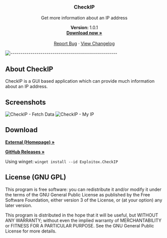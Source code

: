 <h3 align="center">CheckIP</h3>
<p align="center">Get more information about an IP address</p>
<p align="center">
    <strong>Version: </strong>1.0.1
    <br />
    <a href="https://dl.exploitox.de/checkip/CheckIP_V1.0.0_Setup.exe"><strong>Download now »</strong></a>
    <br />
    <br />
    <a href="https://github.com/valnoxy/checkip/issues">Report Bug</a>
    ·
    <a href="https://github.com/valnoxy/checkip/blob/main/CHANGELOG.md">View Changelog</a>
  </p>
</p>

![-----------------------------------------------------](https://dl.exploitox.de/t440p-oc/rainbow.png)

## About CheckIP
CheckIP is a GUI based application which can provide much information about an IP address.

## Screenshots
![CheckIP - Fetch Data](https://dl.exploitox.de/checkip/CheckIP_FetchData.png) ![CheckIP - My IP](https://dl.exploitox.de/checkip/CheckIP_MyIP.png)

## Download
<a href="https://dl.exploitox.de/checkip/CheckIP_V1.0.0_Setup.exe"><strong>External (Homepage) »</strong></a>

<a href="https://github.com/valnoxy/checkip/releases"><strong>GitHub Releases »</strong></a>

Using winget: ```winget install --id Exploitox.CheckIP```

## License (GNU GPL)
This program is free software: you can redistribute it and/or modify
it under the terms of the GNU General Public License as published by
the Free Software Foundation, either version 3 of the License, or
(at your option) any later version.


This program is distributed in the hope that it will be useful,
but WITHOUT ANY WARRANTY; without even the implied warranty of
MERCHANTABILITY or FITNESS FOR A PARTICULAR PURPOSE. See the
GNU General Public License for more details.
